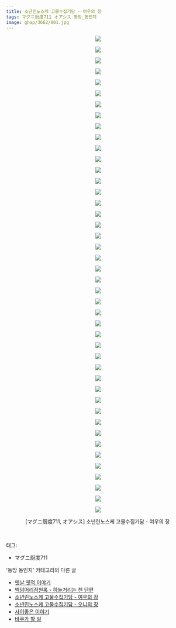 ```yaml
---
title: 소년린노스케 고물수집기담 - 여우의 장
tags: マグニ厨度711 オアシス 동방_동인지
image: ghap/3662/001.jpg
---
```

<div class="article">
<p style="text-align: center; clear: none; float: none;"><img src="{{ site.nasurl }}/ghap/3662/001.jpg"/></p>
<p style="text-align: center; clear: none; float: none;"><img src="{{ site.nasurl }}/ghap/3662/002.jpg"/></p>
<p style="text-align: center; clear: none; float: none;"><img src="{{ site.nasurl }}/ghap/3662/003.jpg"/></p>
<p style="text-align: center; clear: none; float: none;"><img src="{{ site.nasurl }}/ghap/3662/004.jpg"/></p>
<p style="text-align: center; clear: none; float: none;"><img src="{{ site.nasurl }}/ghap/3662/005.jpg"/></p>
<p style="text-align: center; clear: none; float: none;"><img src="{{ site.nasurl }}/ghap/3662/006.jpg"/></p>
<p style="text-align: center; clear: none; float: none;"><img src="{{ site.nasurl }}/ghap/3662/007.jpg"/></p>
<p style="text-align: center; clear: none; float: none;"><img src="{{ site.nasurl }}/ghap/3662/008.jpg"/></p>
<p style="text-align: center; clear: none; float: none;"><img src="{{ site.nasurl }}/ghap/3662/009.jpg"/></p>
<p style="text-align: center; clear: none; float: none;"><img src="{{ site.nasurl }}/ghap/3662/010.jpg"/></p>
<p style="text-align: center; clear: none; float: none;"><img src="{{ site.nasurl }}/ghap/3662/011.jpg"/></p>
<p style="text-align: center; clear: none; float: none;"><img src="{{ site.nasurl }}/ghap/3662/012.jpg"/></p>
<p style="text-align: center; clear: none; float: none;"><img src="{{ site.nasurl }}/ghap/3662/013.jpg"/></p>
<p style="text-align: center; clear: none; float: none;"><img src="{{ site.nasurl }}/ghap/3662/014.jpg"/></p>
<p style="text-align: center; clear: none; float: none;"><img src="{{ site.nasurl }}/ghap/3662/015.jpg"/></p>
<p style="text-align: center; clear: none; float: none;"><img src="{{ site.nasurl }}/ghap/3662/016.jpg"/></p>
<p style="text-align: center; clear: none; float: none;"><img src="{{ site.nasurl }}/ghap/3662/017.jpg"/></p>
<p style="text-align: center; clear: none; float: none;"><img src="{{ site.nasurl }}/ghap/3662/018.jpg"/></p>
<p style="text-align: center; clear: none; float: none;"><img src="{{ site.nasurl }}/ghap/3662/019.jpg"/></p>
<p style="text-align: center; clear: none; float: none;"><img src="{{ site.nasurl }}/ghap/3662/020.jpg"/></p>
<p style="text-align: center; clear: none; float: none;"><img src="{{ site.nasurl }}/ghap/3662/021.jpg"/></p>
<p style="text-align: center; clear: none; float: none;"><img src="{{ site.nasurl }}/ghap/3662/022.jpg"/></p>
<p style="text-align: center; clear: none; float: none;"><img src="{{ site.nasurl }}/ghap/3662/023.jpg"/></p>
<p style="text-align: center; clear: none; float: none;"><img src="{{ site.nasurl }}/ghap/3662/024.jpg"/></p>
<p style="text-align: center; clear: none; float: none;"><img src="{{ site.nasurl }}/ghap/3662/025.jpg"/></p>
<p style="text-align: center; clear: none; float: none;"><img src="{{ site.nasurl }}/ghap/3662/026.jpg"/></p>
<p style="text-align: center; clear: none; float: none;"><img src="{{ site.nasurl }}/ghap/3662/027.jpg"/></p>
<p style="text-align: center; clear: none; float: none;"><img src="{{ site.nasurl }}/ghap/3662/028.jpg"/></p>
<p style="text-align: center; clear: none; float: none;"><img src="{{ site.nasurl }}/ghap/3662/029.jpg"/></p>
<p style="text-align: center; clear: none; float: none;"><img src="{{ site.nasurl }}/ghap/3662/030.jpg"/></p>
<p style="text-align: center; clear: none; float: none;"><img src="{{ site.nasurl }}/ghap/3662/031.jpg"/></p>
<p style="text-align: center; clear: none; float: none;"><img src="{{ site.nasurl }}/ghap/3662/032.jpg"/></p>
<p style="text-align: center; clear: none; float: none;"><img src="{{ site.nasurl }}/ghap/3662/033.jpg"/></p>
<p style="text-align: center; clear: none; float: none;"><img src="{{ site.nasurl }}/ghap/3662/034.jpg"/></p>
<p style="text-align: center; clear: none; float: none;"><img src="{{ site.nasurl }}/ghap/3662/035.jpg"/></p>
<p style="text-align: center; clear: none; float: none;"><img src="{{ site.nasurl }}/ghap/3662/036.jpg"/></p>
<p style="text-align: center; clear: none; float: none;"><img src="{{ site.nasurl }}/ghap/3662/037.jpg"/></p>
<p style="text-align: center; clear: none; float: none;"><img src="{{ site.nasurl }}/ghap/3662/038.jpg"/></p>
<p style="text-align: center; clear: none; float: none;"><img src="{{ site.nasurl }}/ghap/3662/039.jpg"/></p>
<p style="text-align: center; clear: none; float: none;"><img src="{{ site.nasurl }}/ghap/3662/040.jpg"/></p>
<p style="text-align: center; clear: none; float: none;"><img src="{{ site.nasurl }}/ghap/3662/041.jpg"/></p>
<p style="text-align: center; clear: none; float: none;"><img src="{{ site.nasurl }}/ghap/3662/042.jpg"/></p>
<p style="text-align: center; clear: none; float: none;"><img src="{{ site.nasurl }}/ghap/3662/043.jpg"/></p>
<p style="text-align: center; clear: none; float: none;"><img src="{{ site.nasurl }}/ghap/3662/044.jpg"/></p>
<p style="text-align: center; clear: none; float: none;">[マグニ厨度711, オアシス] 소년린노스케 고물수집기담 - 여우의 장 </p>
<p><br/></p>
</div><div class="tagTrail">
<p>태그: </p>
<ul>
<li>マグニ厨度711</li>
</ul>
</div><div class="another">
<p>'동방 동인지' 카테고리의 다른 글</p>
<ul>
<li><a href="/2017-08-28-ghap_3664">옛날 옛적 이야기</a></li>
<li><a href="/2017-08-28-ghap_3663">액덩어리점원록 - 하늘거리는 천 단편</a></li>
<li><a href="/2017-08-28-ghap_3662">소년린노스케 고물수집기담 - 여우의 장</a></li>
<li><a href="/2017-08-28-ghap_3661">소년린노스케 고물수집기담 - 오니의 장</a></li>
<li><a href="/2017-08-21-ghap_3655">사이좋은 이야기</a></li>
<li><a href="/2017-08-21-ghap_3654">바쿠가 할 일</a></li>
</ul>
</div><div class="cb_module cb_fluid">
<div class="cb_wrt cb_profile">
</div><!-- commentList close -->
</div>